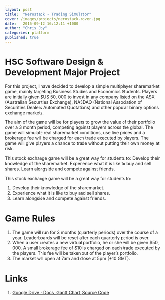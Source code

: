 ```yaml
---
layout: post
title:  "Nerostack - Trading Simulator"
cover: /images/projects/nerostack-cover.jpg
date:   2015-09-12 16:12:11 +1000
author: "Chris Joy"
categories: platform
published: true
---
```


# HSC Software Design & Development Major Project

For this project, I have decided to develop a simple multiplayer sharemarket game, mainly targeting  Business Studies and Economics Students. Players are initially given $US 50, 000 to invest in any company listed on the ASX (Australian Securities Exchange), NASDAQ (National Association of Securities Dealers Automated Quotations) and other popular binary options exchange markets. 

The aim of the game will be for players to grow the value of their portfolio over a 3 month period, competing against players across the global. The game will simulate real sharemarket conditions, use live prices and a brokerage fee will be charged for each trade executed by players. The game will give players a chance to trade without putting their own money at risk. 

This stock exchange game will be a great way for students to:
Develop their knowledge of the sharemarket.
Experience what it is like to buy and sell shares.
Learn alongside and compete against friends.

This stock exchange game will be a great way for students to:
1. Develop their knowledge of the sharemarket.
2. Experience what it is like to buy and sell shares.
3. Learn alongside and compete against friends.


# Game Rules
1. The game will run for 3 months (quarterly periods) over the course of a year. Leaderboards will be reset after each quarterly period is over. 
2. When a user creates a new virtual portfolio, he or she will be given $50, 000.
A small brokerage fee of $10 is charged on each trade executed by the players. This fee will be taken out of the player’s portfolio.
3. The market will open at 7am and close at 5pm (+10 GMT).

# Links
1. [Google Drive - Docs, Gantt Chart, Source Code](https://drive.google.com/drive/folders/0B_cXhfBrWRFPfm0zREtrNWgtZVREOFk4NGtJS1F6MHU4RVcwT3MybVM5cjBIRkI4N3loZTA?usp=sharing)